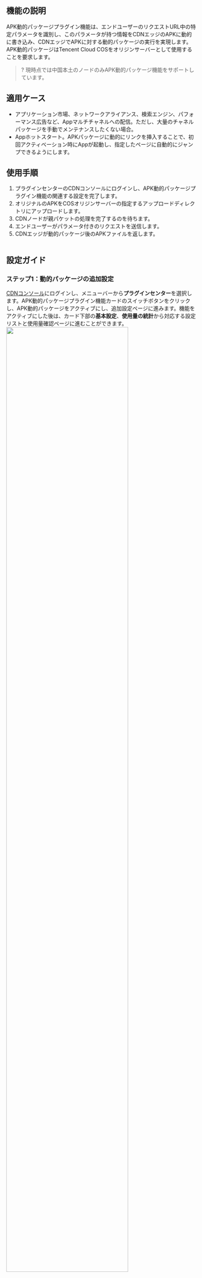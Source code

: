 ## 機能の説明

APK動的パッケージプラグイン機能は、エンドユーザーのリクエストURL中の特定パラメータを識別し、このパラメータが持つ情報をCDNエッジのAPKに動的に書き込み、CDNエッジでAPKに対する動的パッケージの実行を実現します。APK動的パッケージはTencent Cloud COSをオリジンサーバーとして使用することを要求します。

> ? 現時点では中国本土のノードのみAPK動的パッケージ機能をサポートしています。

## 適用ケース

- アプリケーション市場、ネットワークアライアンス、検索エンジン、パフォーマンス広告など、Appマルチチャネルへの配信。ただし、大量のチャネルパッケージを手動でメンテナンスしたくない場合。
- Appホットスタート。APKパッケージに動的にリンクを挿入することで、初回アクティベーション時にAppが起動し、指定したページに自動的にジャンプできるようにします。

## 使用手順

1. プラグインセンターのCDNコンソールにログインし、APK動的パッケージプラグイン機能の関連する設定を完了します。
2. オリジナルのAPKをCOSオリジンサーバーの指定するアップロードディレクトリにアップロードします。
3. CDNノードが親パケットの処理を完了するのを待ちます。
4. エンドユーザーがパラメータ付きのリクエストを送信します。
5. CDNエッジが動的パッケージ後のAPKファイルを返します。

![]()

## 設定ガイド

### ステップ1：動的パッケージの追加設定

[CDNコンソール](https://console.cloud.tencent.com/cdn)にログインし、メニューバーから**プラグインセンター**を選択します。APK動的パッケージプラグイン機能カードのスイッチボタンをクリックし、APK動的パッケージをアクティブにし、追加設定ページに進みます。機能をアクティブにした後は、カード下部の**基本設定**、**使用量の統計**から対応する設定リストと使用量確認ページに進むことができます。 
<img src="" width="80%">

- バケットの選択：COSオリジンサーバーを選択します。本機能は必ず**北京/上海/広州/成都**のCOSをオリジンサーバーとして使用します。
- 有効ドメイン名：システムは、このCOSをオリジンサーバーのドメイン名として自動的に選択し、このドメイン名をAPKの公開に使用します。自分で追加や削除が可能です。
- アップロードディレクトリ：オリジナルのAPKをCOS上にアップロードするディレクトリを設定します。 設定の完了後、オリジナルのAPKをこのディレクトリに手動でアップロードする必要があります。
- 出力ディレクトリ：CDNノードが親パケットの処理を完了した後の出力ディレクトリを設定します。 オリジナルのAPKをアップロードした後、システムが自動的に同名の親パケットを処理、生成し、親パケットをこのディレクトリにアップロードします。 **リクエストURLを作成する時は、アップロードディレクトリではなく、このディレクトリを指定してください。**
- 署名方式：現時点ではAndroid V1/V2署名方式を採用したAPKに対する動的パッケージをサポートし、 V2署名はWALLE/VASDOLLYなどのオープンソースのマルチチャネルのパッケージスキームをサポートしています。 同時に、コメント情報の指定したカスタムBlock IDへの書き込みもサポートしています。
- チャネルパラメータ：`comment`に固定され、変更はできません。
- SCFの設定：権限承認後、システムは設定に基づいて自動的にSCFを生成します。

> !SCFコンソールでこのSCFを削除しないでください。

### ステップ2：オリジナルAPKのアップロード

[COSコンソール](https://console.cloud.tencent.com/cos5) にログインし、オリジナルのAPKを指定されたアップロードディレクトリにアップロードします。

> ?オリジナルのAPKのサイズは10GB以下とします。

### ステップ3：親パケットの処理完了待機

APK動的パッケージ機能ページで、**親パケットのステータス**をクリックし、CDNノードの親パケットに対する処理の進捗を確認します。 
![]()

### ステップ4：動的パッケージURLの公開

親パケットの処理が完了したら、動的パッケージURLを公開できます。具体的な例は次のとおりです。

```
バケット：example.cos.ap-chengdu.myqcloud.com
有効ドメイン名：www.example.com
アップロードディレクトリ：/src
出力ディレクトリ：/ext
チャネルパラメータ：comment
チャネル名：pipeline
apk名：test.apk
```

以上に対応する公開URL：`https://www.example.com/ext/test.apk?comment=pipeline`。

ユーザーがこのURLをリクエストすると、CDNエッジが`pipeline`チャネル情報を書き込んだ後のAPKパッケージを取得することができます。







